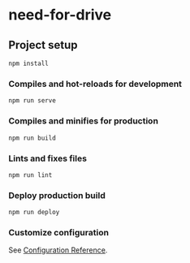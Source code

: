 # need-for-drive

## Project setup
```
npm install
```

### Compiles and hot-reloads for development
```
npm run serve
```

### Compiles and minifies for production
```
npm run build
```

### Lints and fixes files
```
npm run lint
```

### Deploy production build
```
npm run deploy
```

### Customize configuration
See [Configuration Reference](https://cli.vuejs.org/config/).
